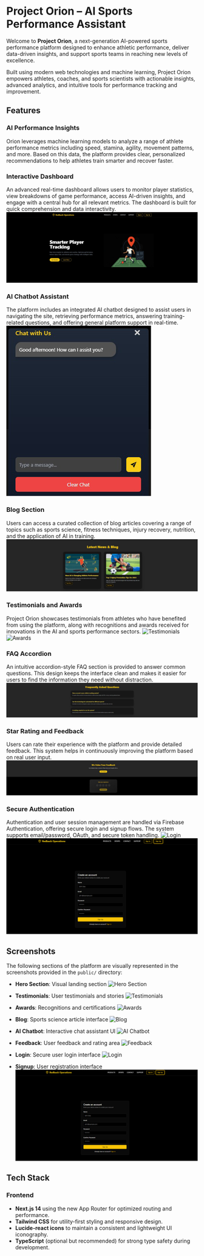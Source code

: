 # Project Orion – AI Sports Performance Assistant

Welcome to **Project Orion**, a next-generation AI-powered sports performance platform designed to enhance athletic performance, deliver data-driven insights, and support sports teams in reaching new levels of excellence.

Built using modern web technologies and machine learning, Project Orion empowers athletes, coaches, and sports scientists with actionable insights, advanced analytics, and intuitive tools for performance tracking and improvement.

## Features

### AI Performance Insights
Orion leverages machine learning models to analyze a range of athlete performance metrics including speed, stamina, agility, movement patterns, and more. Based on this data, the platform provides clear, personalized recommendations to help athletes train smarter and recover faster.

### Interactive Dashboard
An advanced real-time dashboard allows users to monitor player statistics, view breakdowns of game performance, access AI-driven insights, and engage with a central hub for all relevant metrics. The dashboard is built for quick comprehension and data interactivity.
![Interactive Dashboard](public/images/dashboard.png)

### AI Chatbot Assistant
The platform includes an integrated AI chatbot designed to assist users in navigating the site, retrieving performance metrics, answering training-related questions, and offering general platform support in real-time.
![AI Chatbot](public/images/Chatbot.png)

### Blog Section
Users can access a curated collection of blog articles covering a range of topics such as sports science, fitness techniques, injury recovery, nutrition, and the application of AI in training.
![Blog](public/images/blog.png)

### Testimonials and Awards
Project Orion showcases testimonials from athletes who have benefited from using the platform, along with recognitions and awards received for innovations in the AI and sports performance sectors.
![Testimonials](public/images/Testimonials.png.png)
![Awards](public/awards.png)

### FAQ Accordion
An intuitive accordion-style FAQ section is provided to answer common questions. This design keeps the interface clean and makes it easier for users to find the information they need without distraction.
![FAQs](public/images/FAQs.png)

### Star Rating and Feedback
Users can rate their experience with the platform and provide detailed feedback. This system helps in continuously improving the platform based on real user input.
![Feedback](public/images/Feedback.png)

### Secure Authentication
Authentication and user session management are handled via Firebase Authentication, offering secure login and signup flows. The system supports email/password, OAuth, and secure token handling.
![Login](public/login.png)
![Signup](public/signup.png)

## Screenshots

The following sections of the platform are visually represented in the screenshots provided in the `public/` directory:

- **Hero Section**: Visual landing section
  ![Hero Section](public/hero_section.png)
  
- **Testimonials**: User testimonials and stories
  ![Testimonials](public/testimonials.png)

- **Awards**: Recognitions and certifications
  ![Awards](public/awards.png)

- **Blog**: Sports science article interface
  ![Blog](public/blog.png)

- **AI Chatbot**: Interactive chat assistant UI
  ![AI Chatbot](public/ai_chatbot.png)

- **Feedback**: User feedback and rating area
  ![Feedback](public/feedback.png)

- **Login**: Secure user login interface
  ![Login](public/login.png)

- **Signup**: User registration interface
  ![Signup](public/signup.png)

## Tech Stack

### Frontend
- **Next.js 14** using the new App Router for optimized routing and performance.
- **Tailwind CSS** for utility-first styling and responsive design.
- **Lucide-react icons** to maintain a consistent and lightweight UI iconography.
- **TypeScript** (optional but recommended) for strong type safety during development.
